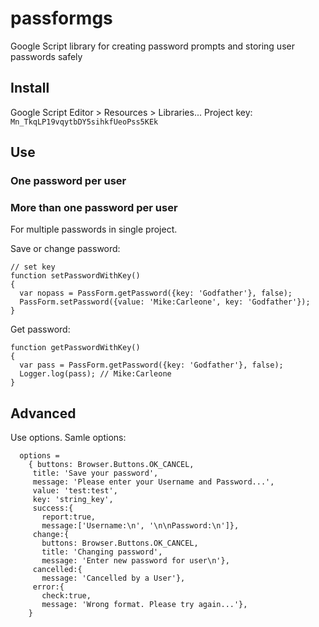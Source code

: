 # passformgs
Google Script library for creating password prompts and storing user passwords safely

## Install
Google Script Editor > Resources > Libraries...
Project key: 
`Mn_TkqLP19vqytbDY5sihkfUeoPss5KEk`

## Use
### One password per user


### More than one password per user

For multiple passwords in single project.

Save or change password:

    // set key
    function setPasswordWithKey()
    {
      var nopass = PassForm.getPassword({key: 'Godfather'}, false);
      PassForm.setPassword({value: 'Mike:Carleone', key: 'Godfather'});   
    }

Get password:

    function getPasswordWithKey()
    {  
      var pass = PassForm.getPassword({key: 'Godfather'}, false);  
      Logger.log(pass); // Mike:Carleone  
    }


## Advanced
Use options. Samle options:

      options = 
        { buttons: Browser.Buttons.OK_CANCEL, 
         title: 'Save your password', 
         message: 'Please enter your Username and Password...',
         value: 'test:test',
         key: 'string_key',
         success:{
           report:true, 
           message:['Username:\n', '\n\nPassword:\n']}, 
         change:{
           buttons: Browser.Buttons.OK_CANCEL, 
           title: 'Changing password', 
           message: 'Enter new password for user\n'}, 
         cancelled:{
           message: 'Cancelled by a User'}, 
         error:{
           check:true, 
           message: 'Wrong format. Please try again...'}, 
        }
    
        

<!--stackedit_data:
eyJoaXN0b3J5IjpbMTQ2MzU3MTI5NV19
-->